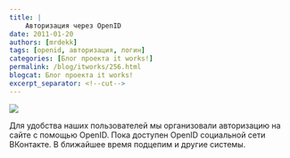 ```yaml
---
title: |
    Авторизация через OpenID
date: 2011-01-20
authors: [mrdekk]
tags: [openid, авторизация, логин]
categories: [Блог проекта it works!]
permalink: /blog/itworks/256.html
blogcat: Блог проекта it works!
excerpt_separator: <!--cut-->
---
```



![](http://itw66.ru/uploads/images/00/00/01/2011/01/20/94b871.png)


Для удобства наших пользователей мы организовали авторизацию на сайте с помощью OpenID. Пока доступен OpenID социальной сети ВКонтакте. В ближайшее время подцепим и другие системы.
